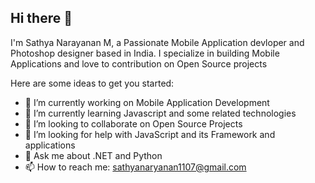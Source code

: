 ## Hi there 👋


I'm Sathya Narayanan M, a Passionate Mobile Application devloper and Photoshop designer based in India. I specialize in building Mobile Applications and love to contribution on Open Source projects

Here are some ideas to get you started:

- 🔭 I’m currently working on Mobile Application Development
- 🌱 I’m currently learning Javascript and some related technologies
- 👯 I’m looking to collaborate on Open Source Projects
- 🤔 I’m looking for help with JavaScript and its Framework and applications
- 💬 Ask me about .NET and Python
- 📫 How to reach me: [sathyanaryanan1107@gmail.com](mailto:sathyanarayanan1107@gmail.com)

